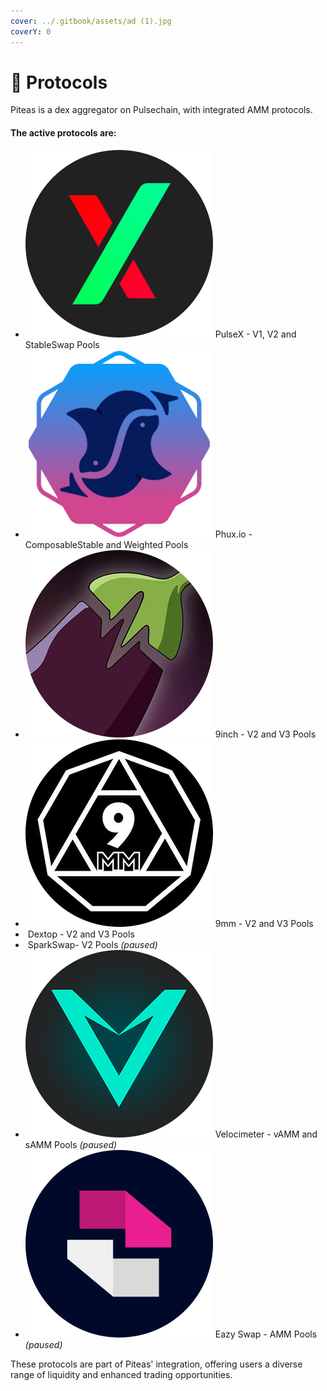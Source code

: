 ```yaml
---
cover: ../.gitbook/assets/ad (1).jpg
coverY: 0
---
```


# 🧩 Protocols

Piteas is a dex aggregator on Pulsechain, with integrated AMM protocols.

#### The active protocols are:

* <img src="../.gitbook/assets/pulsex.png" alt="" data-size="line"> PulseX - V1, V2 and StableSwap Pools
* <img src="../.gitbook/assets/phux.png" alt="" data-size="line"> Phux.io - ComposableStable and Weighted Pools
* <img src="../.gitbook/assets/9inch.png" alt="" data-size="line"> 9inch - V2 and V3 Pools
* <img src="../.gitbook/assets/9mm.png" alt="" data-size="line"> 9mm - V2 and V3 Pools
* <img src="https://piteas.io/img/integrations/dextop.png" alt="" data-size="line"> Dextop - V2 and V3 Pools
* <img src="https://piteas.io/img/integrations/sparkswap.png" alt="" data-size="line"> SparkSwap- V2 Pools _(paused)_
* <img src="../.gitbook/assets/velocimeter.png" alt="" data-size="line"> Velocimeter - vAMM and sAMM Pools _(paused)_
* <img src="../.gitbook/assets/eazyswap.png" alt="" data-size="line"> Eazy Swap - AMM Pools _(paused)_



These protocols are part of Piteas' integration, offering users a diverse range of liquidity and enhanced trading opportunities.
